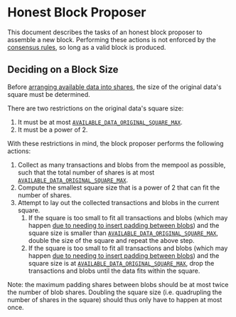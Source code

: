 # Honest Block Proposer

<!-- toc -->

This document describes the tasks of an honest block proposer to assemble a new block. Performing these actions is not enforced by the [consensus rules](./consensus.md), so long as a valid block is produced.

## Deciding on a Block Size

Before [arranging available data into shares](./data_structures.md#arranging-available-data-into-shares), the size of the original data's square must be determined.

There are two restrictions on the original data's square size:

1. It must be at most [`AVAILABLE_DATA_ORIGINAL_SQUARE_MAX`](./consensus.md#constants).
1. It must be a power of 2.

With these restrictions in mind, the block proposer performs the following actions:

1. Collect as many transactions and blobs from the mempool as possible, such that the total number of shares is at most [`AVAILABLE_DATA_ORIGINAL_SQUARE_MAX`](./consensus.md#constants).
1. Compute the smallest square size that is a power of 2 that can fit the number of shares.
1. Attempt to lay out the collected transactions and blobs in the current square.
    1. If the square is too small to fit all transactions and blobs (which may happen [due to needing to insert padding between blobs](../rationale/data_square_layout.md)) and the square size is smaller than [`AVAILABLE_DATA_ORIGINAL_SQUARE_MAX`](./consensus.md#constants), double the size of the square and repeat the above step.
    1. If the square is too small to fit all transactions and blobs (which may happen [due to needing to insert padding between blobs](../rationale/data_square_layout.md)) and the square size is at [`AVAILABLE_DATA_ORIGINAL_SQUARE_MAX`](./consensus.md#constants), drop the transactions and blobs until the data fits within the square.

Note: the maximum padding shares between blobs should be at most twice the number of blob shares. Doubling the square size (i.e. quadrupling the number of shares in the square) should thus only have to happen at most once.
